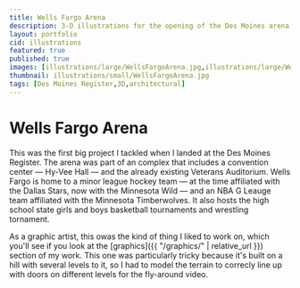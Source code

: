 ```yaml
---
title: Wells Fargo Arena
description: 3-D illustrations for the opening of the Des Moines arena
layout: portfolio
cid: illustrations
featured: true
published: true
images: [illustrations/large/WellsFargoArena.jpg,illustrations/large/WellsFargoArenaSuite.jpg]
thumbnail: illustrations/small/WellsFargoArena.jpg
tags: [Des Moines Register,3D,architectural]
---
```


# Wells Fargo Arena

This was the first big project I tackled when I landed at the Des Moines Register. The arena was part of an complex that includes a convention center — Hy-Vee Hall — and the already existing Veterans Auditorium. Wells Fargo is home to a minor league hockey team — at the time affiliated with the Dallas Stars, now with the Minnesota Wild — and an NBA G Leauge team affiliated with the Minnesota Timberwolves. It also hosts the high school state girls and boys basketball tournaments and wrestling tornament.

As a graphic artist, this owas the kind of thing I liked to work on, which you'll see if you look at the [graphics]({{ "/graphics/" | relative_url }}) section of my work. This one was particularly tricky because it's built on a hill with several levels to it, so I had to model the terrain to correcly line up with doors on different levels for the fly-around video.

